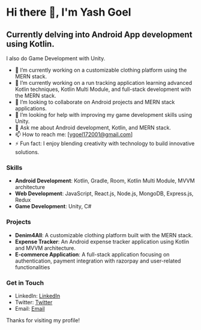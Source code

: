 # Hi there 👋, I'm Yash Goel

## Currently delving into Android App development using Kotlin.
I also do Game Development with Unity.

<!--
**GoelYash1/GoelYash1** is a ✨ _special_ ✨ repository because its `README.md` (this file) appears on your GitHub profile.

Here are some ideas to get you started:
-->

- 🔭 I’m currently working on a customizable clothing platform using the MERN stack.
- 🌱 I’m currently working on a run tracking application learning advanced Kotlin techniques, Kotlin Multi Module, and full-stack development with the MERN stack.
- 👯 I’m looking to collaborate on Android projects and MERN stack applications.
- 🤔 I’m looking for help with improving my game development skills using Unity.
- 💬 Ask me about Android development, Kotlin, and MERN stack.
- 📫 How to reach me: [ygoel172001@gmail.com]
- ⚡ Fun fact: I enjoy blending creativity with technology to build innovative solutions.

### Skills

- **Android Development**: Kotlin, Gradle, Room, Kotlin Multi Module, MVVM architecture
- **Web Development**: JavaScript, React.js, Node.js, MongoDB, Express.js, Redux
- **Game Development**: Unity, C#

### Projects

- **Denim4All**: A customizable clothing platform built with the MERN stack.
- **Expense Tracker**: An Android expense tracker application using Kotlin and MVVM architecture.
- **E-commerce Application**: A full-stack application focusing on authentication, payment integration with razorpay and user-related functionalities

### Get in Touch

- LinkedIn: [LinkedIn](https://www.linkedin.com/in/goelyash1/)
- Twitter: [Twitter](https://twitter.com/ygoel172001)
- Email: [Email](mailto:ygoel172001@gmail.com)

Thanks for visiting my profile!
